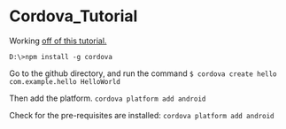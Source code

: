 # Cordova_Tutorial

Working [off of this tutorial. ](https://cordova.apache.org/docs/en/latest/guide/cli/index.html)

`D:\>npm install -g cordova`

Go to the github directory, and run the command `$ cordova create hello com.example.hello HelloWorld`

Then add the platform.  `cordova platform add android`


Check for the pre-requisites are installed:  `cordova platform add android`
